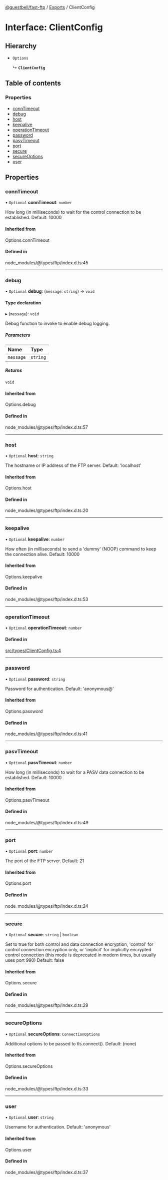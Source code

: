 [@guestbell/fast-ftp](../README.md) / [Exports](../modules.md) / ClientConfig

# Interface: ClientConfig

## Hierarchy

- `Options`

  ↳ **`ClientConfig`**

## Table of contents

### Properties

- [connTimeout](ClientConfig.md#conntimeout)
- [debug](ClientConfig.md#debug)
- [host](ClientConfig.md#host)
- [keepalive](ClientConfig.md#keepalive)
- [operationTimeout](ClientConfig.md#operationtimeout)
- [password](ClientConfig.md#password)
- [pasvTimeout](ClientConfig.md#pasvtimeout)
- [port](ClientConfig.md#port)
- [secure](ClientConfig.md#secure)
- [secureOptions](ClientConfig.md#secureoptions)
- [user](ClientConfig.md#user)

## Properties

### connTimeout

• `Optional` **connTimeout**: `number`

How long (in milliseconds) to wait for the control connection to be established. Default: 10000

#### Inherited from

Options.connTimeout

#### Defined in

node_modules/@types/ftp/index.d.ts:45

___

### debug

• `Optional` **debug**: (`message`: `string`) => `void`

#### Type declaration

▸ (`message`): `void`

Debug function to invoke to enable debug logging.

##### Parameters

| Name | Type |
| :------ | :------ |
| `message` | `string` |

##### Returns

`void`

#### Inherited from

Options.debug

#### Defined in

node_modules/@types/ftp/index.d.ts:57

___

### host

• `Optional` **host**: `string`

The hostname or IP address of the FTP server. Default: 'localhost'

#### Inherited from

Options.host

#### Defined in

node_modules/@types/ftp/index.d.ts:20

___

### keepalive

• `Optional` **keepalive**: `number`

How often (in milliseconds) to send a 'dummy' (NOOP) command to keep the connection alive. Default: 10000

#### Inherited from

Options.keepalive

#### Defined in

node_modules/@types/ftp/index.d.ts:53

___

### operationTimeout

• `Optional` **operationTimeout**: `number`

#### Defined in

[src/types/ClientConfig.ts:4](https://github.com/guestbell/fast-ftp/blob/beffefa/src/types/ClientConfig.ts#L4)

___

### password

• `Optional` **password**: `string`

Password for authentication. Default: 'anonymous@'

#### Inherited from

Options.password

#### Defined in

node_modules/@types/ftp/index.d.ts:41

___

### pasvTimeout

• `Optional` **pasvTimeout**: `number`

How long (in milliseconds) to wait for a PASV data connection to be established. Default: 10000

#### Inherited from

Options.pasvTimeout

#### Defined in

node_modules/@types/ftp/index.d.ts:49

___

### port

• `Optional` **port**: `number`

The port of the FTP server. Default: 21

#### Inherited from

Options.port

#### Defined in

node_modules/@types/ftp/index.d.ts:24

___

### secure

• `Optional` **secure**: `string` \| `boolean`

Set to true for both control and data connection encryption, 'control' for control connection encryption only, or 'implicit' for
implicitly encrypted control connection (this mode is deprecated in modern times, but usually uses port 990) Default: false

#### Inherited from

Options.secure

#### Defined in

node_modules/@types/ftp/index.d.ts:29

___

### secureOptions

• `Optional` **secureOptions**: `ConnectionOptions`

Additional options to be passed to tls.connect(). Default: (none)

#### Inherited from

Options.secureOptions

#### Defined in

node_modules/@types/ftp/index.d.ts:33

___

### user

• `Optional` **user**: `string`

Username for authentication. Default: 'anonymous'

#### Inherited from

Options.user

#### Defined in

node_modules/@types/ftp/index.d.ts:37
